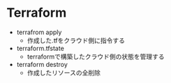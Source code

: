 # Terraform
- terrafrom apply
  - 作成した.tfをクラウド側に指令する
- terraform.tfstate
  - terraformで構築したクラウド側の状態を管理する
- terraform destroy
  - 作成したリソースの全削除